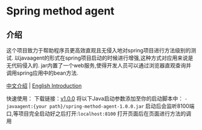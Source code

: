 # Spring method agent

## 介绍

这个项目致力于帮助程序员更高效直观且无侵入地对spring项目进行方法级别的测试.
以javaagent的形式在spring项目启动的时候进行增强,这种方式对应用来说是无代码侵入的.
jar内置了一个web服务,使得开发人员可以通过浏览器直观查询并调用spring应用中的bean方法.



[中文介绍](README_zh.md) | [English Introduction](README_en.md)

快速使用：
下载链接：[v1.0.0](https://github.com/LL-sanmu-LL/spring-method-agent/releases/tag/v1.0.0)
将以下Java启动参数添加至你的启动脚本中：
```-javaagent:{your path}/spring-method-agent-1.0.0.jar```
启动后会监听8100端口,等项目完全启动好之后打开:```localhost:8100```
打开页面后在页面进行方法的调用
